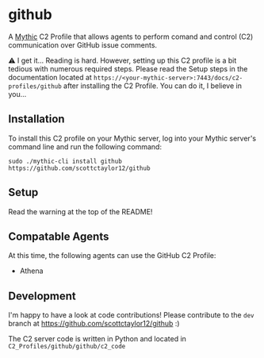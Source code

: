 # github
A [Mythic](https://github.com/its-a-feature/Mythic) C2 Profile that allows agents to perform comand and control (C2) communication over GitHub issue comments.

:warning: I get it... Reading is hard. 
However, setting up this C2 profile is a bit tedious with numerous required steps. 
Please read the Setup steps in the documentation located at `https://<your-mythic-server>:7443/docs/c2-profiles/github` after installing the C2 Profile. 
You can do it, I believe in you...

## Installation
To install this C2 profile on your Mythic server, log into your Mythic server's command line and run the following command:  
```
sudo ./mythic-cli install github https://github.com/scottctaylor12/github
```

## Setup
Read the warning at the top of the README!

## Compatable Agents
At this time, the following agents can use the GitHub C2 Profile:
* Athena

## Development
I'm happy to have a look at code contributions! 
Please contribute to the `dev` branch at https://github.com/scottctaylor12/github :)

The C2 server code is written in Python and located in `C2_Profiles/github/github/c2_code`